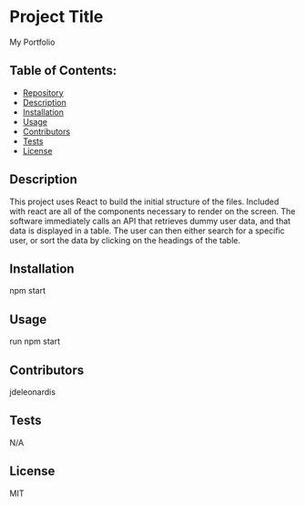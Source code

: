 # Project Title
My Portfolio

## Table of Contents:
- [Repository](#Repository)
- [Description](#Description)
- [Installation](#Installation)
- [Usage](#Usage)
- [Contributors](#Contributors)
- [Tests](#Tests)
- [License](#License)

## Description
This project uses React to build the initial structure of the files.  Included with react are all of the components necessary to render on the screen.  The software immediately calls an API that retrieves dummy user data, and that data is displayed in a table.  The user can then either search for a specific user, or sort the data by clicking on the headings of the table.

## Installation
npm start

## Usage
run npm start

## Contributors
jdeleonardis

## Tests
N/A

## License
MIT

